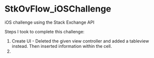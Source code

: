 # StkOvFlow_iOSChallenge
iOS challenge using the Stack Exchange API

Steps I took to complete this challenge: 
1. Create UI - Deleted the given view controller and added a tableview instead. Then inserted information within the cell. 
2. 
